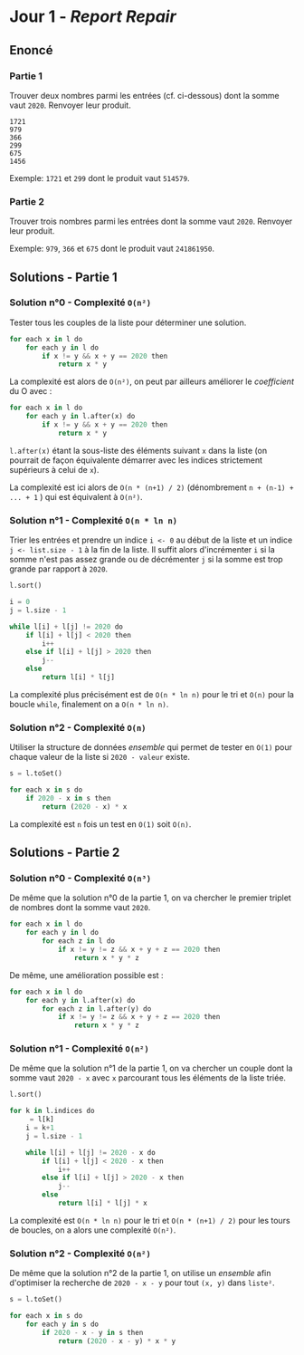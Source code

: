 # Jour 1 - *Report Repair*

## Enoncé

### Partie 1

Trouver deux nombres parmi les entrées (cf. ci-dessous) dont la somme vaut
`2020`. Renvoyer leur produit.

```
1721
979
366
299
675
1456
```

Exemple: `1721` et `299` dont le produit vaut `514579`.


### Partie 2

Trouver trois nombres parmi les entrées dont la somme vaut `2020`. Renvoyer
leur produit.

Exemple: `979`, `366` et `675` dont le produit vaut `241861950`.


## Solutions - Partie 1

### Solution n°0 - Complexité `O(n²)`

Tester tous les couples de la liste pour déterminer une solution.

```python
for each x in l do
	for each y in l do
		if x != y && x + y == 2020 then
			return x * y
```

La complexité est alors de `O(n²)`, on peut par ailleurs améliorer le
*coefficient* du O avec :

```python
for each x in l do
	for each y in l.after(x) do
		if x != y && x + y == 2020 then
			return x * y
```

`l.after(x)` étant la sous-liste des éléments suivant `x` dans la liste (on
pourrait de façon équivalente démarrer avec les indices strictement supérieurs
à celui de `x`).

La complexité est ici alors de `O(n * (n+1) / 2)` (dénombrement `n + (n-1) +
... + 1` ) qui est équivalent à `O(n²)`.


### Solution n°1 - Complexité `O(n * ln n)`

Trier les entrées et prendre un indice `i <- 0` au début de la liste et un
indice `j <- list.size - 1` à la fin de la liste.  Il suffit alors
d'incrémenter `i` si la somme n'est pas assez grande ou de décrémenter `j` si
la somme est trop grande par rapport à `2020`.

```python
l.sort()

i = 0
j = l.size - 1

while l[i] + l[j] != 2020 do
	if l[i] + l[j] < 2020 then
		i++
	else if l[i] + l[j] > 2020 then
		j--
	else
		return l[i] * l[j]
```

La complexité plus précisément est de `O(n * ln n)` pour le tri et `O(n)` pour
la boucle `while`, finalement on a `O(n * ln n)`.


### Solution n°2 - Complexité `O(n)`

Utiliser la structure de données *ensemble* qui permet de tester en `O(1)` pour
chaque valeur de la liste si `2020 - valeur` existe.

```python
s = l.toSet()

for each x in s do
	if 2020 - x in s then
		return (2020 - x) * x
```

La complexité est `n` fois un test en `O(1)` soit `O(n)`.


## Solutions - Partie 2

### Solution n°0 - Complexité `O(n³)`

De même que la solution n°0 de la partie 1, on va chercher le premier triplet
de nombres dont la somme vaut `2020`.

```python
for each x in l do
	for each y in l do
		for each z in l do
			if x != y != z && x + y + z == 2020 then
				return x * y * z
```

De même, une amélioration possible est :

```python
for each x in l do
	for each y in l.after(x) do
		for each z in l.after(y) do
			if x != y != z && x + y + z == 2020 then
				return x * y * z
```


### Solution n°1 - Complexité `O(n²)`

De même que la solution n°1 de la partie 1, on va chercher un couple dont la
somme vaut `2020 - x` avec `x` parcourant tous les éléments de la liste triée.

```python
l.sort()

for k in l.indices do
	 = l[k]
	i = k+1
	j = l.size - 1

	while l[i] + l[j] != 2020 - x do
		if l[i] + l[j] < 2020 - x then
			i++
		else if l[i] + l[j] > 2020 - x then
			j--
		else
			return l[i] * l[j] * x
```

La complexité est `O(n * ln n)` pour le tri et `O(n * (n+1) / 2)` pour les
tours de boucles, on a alors une complexité `O(n²)`.


### Solution n°2 - Complexité `O(n²)`

De même que la solution n°2 de la partie 1, on utilise un *ensemble* afin
d'optimiser la recherche de `2020 - x - y` pour tout `(x, y)` dans `liste²`.

```python
s = l.toSet()

for each x in s do
	for each y in s do
		if 2020 - x - y in s then
			return (2020 - x - y) * x * y
```
